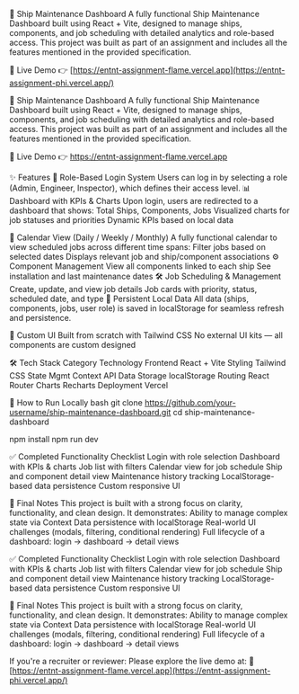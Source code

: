 🚢 Ship Maintenance Dashboard
A fully functional Ship Maintenance Dashboard built using React + Vite, designed to manage ships, components, and job scheduling with detailed analytics and role-based access. This project was built as part of an assignment and includes all the features mentioned in the provided specification.

🔗 Live Demo
👉 [https://entnt-assignment-flame.vercel.app](https://entnt-assignment-phi.vercel.app/)

🚢 Ship Maintenance Dashboard
A fully functional Ship Maintenance Dashboard built using React + Vite, designed to manage ships, components, and job scheduling with detailed analytics and role-based access. This project was built as part of an assignment and includes all the features mentioned in the provided specification.

🔗 Live Demo
👉 https://entnt-assignment-flame.vercel.app

✨ Features
🔐 Role-Based Login System
Users can log in by selecting a role (Admin, Engineer, Inspector), which defines their access level.
📊 Dashboard with KPIs & Charts
Upon login, users are redirected to a dashboard that shows:
Total Ships, Components, Jobs
Visualized charts for job statuses and priorities
Dynamic KPIs based on local data

📅 Calendar View (Daily / Weekly / Monthly)
A fully functional calendar to view scheduled jobs across different time spans:
Filter jobs based on selected dates
Displays relevant job and ship/component associations
⚙️ Component Management
View all components linked to each ship
See installation and last maintenance dates
🛠️ Job Scheduling & Management
Create, update, and view job details
Job cards with priority, status, scheduled date, and type
🧠 Persistent Local Data
All data (ships, components, jobs, user role) is saved in localStorage for seamless refresh and persistence.

📱 Custom UI
Built from scratch with Tailwind CSS
No external UI kits — all components are custom designed

🛠️ Tech Stack
Category	Technology
Frontend	React + Vite
Styling	Tailwind CSS
State Mgmt	Context API
Data Storage	localStorage
Routing	React Router
Charts	Recharts
Deployment	Vercel



🧪 How to Run Locally
bash
git clone https://github.com/your-username/ship-maintenance-dashboard.git
cd ship-maintenance-dashboard

npm install
npm run dev

✅ Completed Functionality Checklist
 Login with role selection
 Dashboard with KPIs & charts
 Job list with filters
 Calendar view for job schedule
 Ship and component detail view
 Maintenance history tracking
 LocalStorage-based data persistence
 Custom responsive UI
 
📌 Final Notes
This project is built with a strong focus on clarity, functionality, and clean design. It demonstrates:
Ability to manage complex state via Context
Data persistence with localStorage
Real-world UI challenges (modals, filtering, conditional rendering)
Full lifecycle of a dashboard: login → dashboard → detail views


✅ Completed Functionality Checklist
 Login with role selection
 Dashboard with KPIs & charts
 Job list with filters
 Calendar view for job schedule
 Ship and component detail view
 Maintenance history tracking
 LocalStorage-based data persistence
 Custom responsive UI
 
📌 Final Notes
This project is built with a strong focus on clarity, functionality, and clean design. It demonstrates:
Ability to manage complex state via Context
Data persistence with localStorage
Real-world UI challenges (modals, filtering, conditional rendering)
Full lifecycle of a dashboard: login → dashboard → detail views

If you're a recruiter or reviewer:
Please explore the live demo at:
🔗 [https://entnt-assignment-flame.vercel.app](https://entnt-assignment-phi.vercel.app/)

